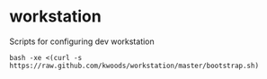 # workstation
Scripts for configuring dev workstation

    bash -xe <(curl -s https://raw.github.com/kwoods/workstation/master/bootstrap.sh)

    
